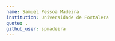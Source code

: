 ```yaml
---
name: Samuel Pessoa Madeira
institution: Universidade de Fortaleza
quote: . 
github_user: spmadeira
---
```

